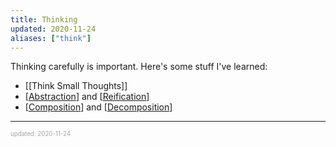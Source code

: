 ```yaml
---
title: Thinking
updated: 2020-11-24
aliases: ["think"]
---
```


Thinking carefully is important. Here's some stuff I've learned:

- [[Think Small Thoughts]]
- [[Abstraction]] and [[Reification]]
- [[Composition]] and [[Decomposition]]

---

<sup><sub><font color="#a6a6a6">updated: 2020-11-24</font></sub></sup>

[//begin]: # "Autogenerated link references for markdown compatibility"
[think-small-thoughts]: think-small-thoughts "Think Small Thoughts"
[abstraction]: abstraction "Abstraction"
[reification]: reification "Reification"
[composition]: composition "Composition"
[decomposition]: decomposition "Decomposition"
[//end]: # "Autogenerated link references"
